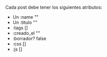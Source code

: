 Cada post debe tener los siguientes atributos:

- Un :name ""
- Un :titulo ""
- :tags []
- :creado_el ""
- :borrador? false
- :css []
- :js []



